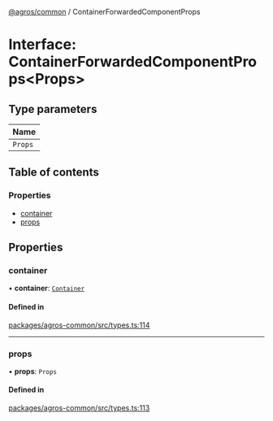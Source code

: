 [@agros/common](../index.md) / ContainerForwardedComponentProps

# Interface: ContainerForwardedComponentProps<Props\>

## Type parameters

| Name |
| :------ |
| `Props` |

## Table of contents

### Properties

- [container](ContainerForwardedComponentProps.md#container)
- [props](ContainerForwardedComponentProps.md#props)

## Properties

### <a id="container" name="container"></a> container

• **container**: [`Container`](Container.md)

#### Defined in

[packages/agros-common/src/types.ts:114](https://github.com/agrosjs/agros/blob/75f75f3/packages/agros-common/src/types.ts#L114)

___

### <a id="props" name="props"></a> props

• **props**: `Props`

#### Defined in

[packages/agros-common/src/types.ts:113](https://github.com/agrosjs/agros/blob/75f75f3/packages/agros-common/src/types.ts#L113)
